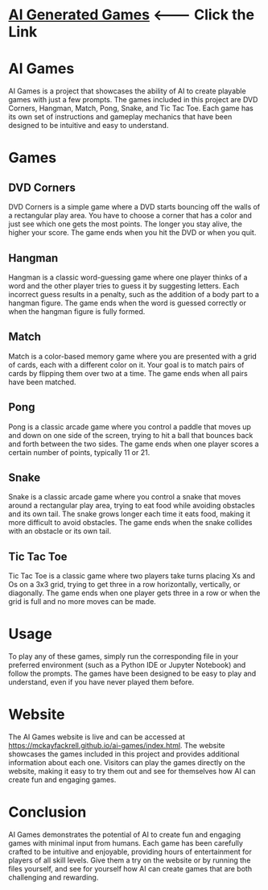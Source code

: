 # [AI Generated Games](https://mckayfackrell.github.io/ai-games/index.html)  <--- Click the Link

# AI Games

AI Games is a project that showcases the ability of AI to create playable games with just a few prompts. The games included in this project are DVD Corners, Hangman, Match, Pong, Snake, and Tic Tac Toe. Each game has its own set of instructions and gameplay mechanics that have been designed to be intuitive and easy to understand.

# Games

## DVD Corners
DVD Corners is a simple game where a DVD starts bouncing off the walls of a rectangular play area. You have to choose a corner that has a color and just see which one gets the most points. The longer you stay alive, the higher your score. The game ends when you hit the DVD or when you quit.

## Hangman
Hangman is a classic word-guessing game where one player thinks of a word and the other player tries to guess it by suggesting letters. Each incorrect guess results in a penalty, such as the addition of a body part to a hangman figure. The game ends when the word is guessed correctly or when the hangman figure is fully formed.

## Match
Match is a color-based memory game where you are presented with a grid of cards, each with a different color on it. Your goal is to match pairs of cards by flipping them over two at a time. The game ends when all pairs have been matched.

## Pong
Pong is a classic arcade game where you control a paddle that moves up and down on one side of the screen, trying to hit a ball that bounces back and forth between the two sides. The game ends when one player scores a certain number of points, typically 11 or 21.

## Snake
Snake is a classic arcade game where you control a snake that moves around a rectangular play area, trying to eat food while avoiding obstacles and its own tail. The snake grows longer each time it eats food, making it more difficult to avoid obstacles. The game ends when the snake collides with an obstacle or its own tail.

## Tic Tac Toe
Tic Tac Toe is a classic game where two players take turns placing Xs and Os on a 3x3 grid, trying to get three in a row horizontally, vertically, or diagonally. The game ends when one player gets three in a row or when the grid is full and no more moves can be made.

# Usage

To play any of these games, simply run the corresponding file in your preferred environment (such as a Python IDE or Jupyter Notebook) and follow the prompts. The games have been designed to be easy to play and understand, even if you have never played them before.

# Website

The AI Games website is live and can be accessed at https://mckayfackrell.github.io/ai-games/index.html. The website showcases the games included in this project and provides additional information about each one. Visitors can play the games directly on the website, making it easy to try them out and see for themselves how AI can create fun and engaging games.

# Conclusion

AI Games demonstrates the potential of AI to create fun and engaging games with minimal input from humans. Each game has been carefully crafted to be intuitive and enjoyable, providing hours of entertainment for players of all skill levels. Give them a try on the website or by running the files yourself, and see for yourself how AI can create games that are both challenging and rewarding.
